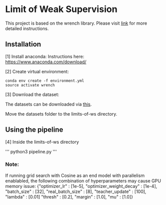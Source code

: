 # Limit of Weak Supervision

This project is based on the wrench library. Please visit [link](https://github.com/JieyuZ2/wrench) for more detailed instructions.

## Installation
[1] Install anaconda:
Instructions here: https://www.anaconda.com/download/

[2] Create virtual environment:
```
conda env create -f environment.yml
source activate wrench
```

[3] Download the dataset:

The datasets can be downloaded via [this](https://drive.google.com/drive/folders/1v55IKG2JN9fMtKJWU48B_5_DcPWGnpTq?usp=sharing).

Move the datasets folder to the limits-of-ws directory.

## Using the pipeline

[4] Inside the limits-of-ws directory

'''
python3 pipeline.py
'''


### Note:
If running grid search with Cosine as an end model with parallelism enablabled, the following combination of hyperparameters may cause GPU memory issue:
{"optimizer_lr" : [1e-5], "optimizer_weight_decay" : [1e-4], "batch_size" : [32], "real_batch_size" : [8],  "teacher_update" : [100], "lambda" : [0.01] "thresh" : [0.2], "margin” : [1.0], "mu" : [1.0]}
